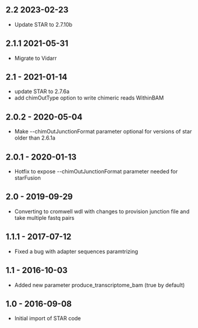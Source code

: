 ## 2.2 2023-02-23
- Update STAR to 2.7.10b
## 2.1.1 2021-05-31
- Migrate to Vidarr
## 2.1 - 2021-01-14
- update STAR to 2.7.6a
- add chimOutType option to write chimeric reads WithinBAM
## 2.0.2 - 2020-05-04
- Make --chimOutJunctionFormat parameter optional for versions of star older than 2.6.1a
## 2.0.1 - 2020-01-13
- Hotfix to expose --chimOutJunctionFormat parameter needed for starFusion
## 2.0   - 2019-09-29
- Converting to cromwell wdl with changes to provision junction file and take multiple fastq pairs
## 1.1.1 - 2017-07-12
- Fixed a bug with adapter sequences paramtrizing
## 1.1   - 2016-10-03
- Added new parameter produce_transcriptome_bam (true by default)
## 1.0 - 2016-09-08
- Initial import of STAR code

